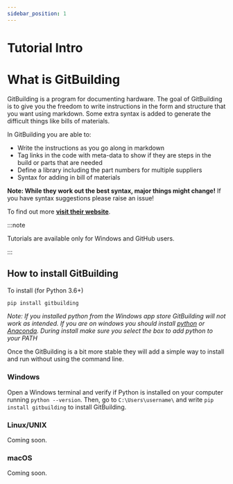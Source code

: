 ```yaml
---
sidebar_position: 1
---
```


# Tutorial Intro

# What is GitBuilding

GitBuilding is a program for documenting hardware. The goal of GitBuilding is to give you the freedom to write instructions in the form and structure that you want using markdown. Some extra syntax is added to generate the difficult things like bills of materials.

In GitBuilding you are able to:

* Write the instructions as you go along in markdown
* Tag links in the code with meta-data to show if they are steps in the build or parts that are needed
* Define a library including the part numbers for multiple suppliers
* Syntax for adding in bill of materials

**Note: While they work out the best syntax, major things might change!** If you have syntax suggestions please raise an issue!

To find out more [**visit their website**](https://gitbuilding.io/).

:::note

Tutorials are available only for Windows and GitHub users.  

:::


## How to install GitBuilding

To install (for Python 3.6+)

```bash
pip install gitbuilding
```
*Note: If you installed python from the Windows app store GitBuilding will not work as intended. If you are on windows you should install [python](https://www.python.org/downloads/) or [Anaconda](https://www.anaconda.com/distribution/). During install make sure you select the box to add python to your PATH*

Once the GitBuilding is a bit more stable they will add a simple way to install and run without using the command line.

### Windows

Open a Windows terminal and verify if Python is installed on your computer running `python --version`. Then, go to `C:\Users\username\` and write `pip install gitbuilding` to install GitBuilding. 

### Linux/UNIX

Coming soon.

### macOS

Coming soon.